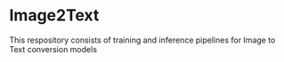 # Image2Text
This respository consists of training and inference pipelines for Image to Text conversion models
